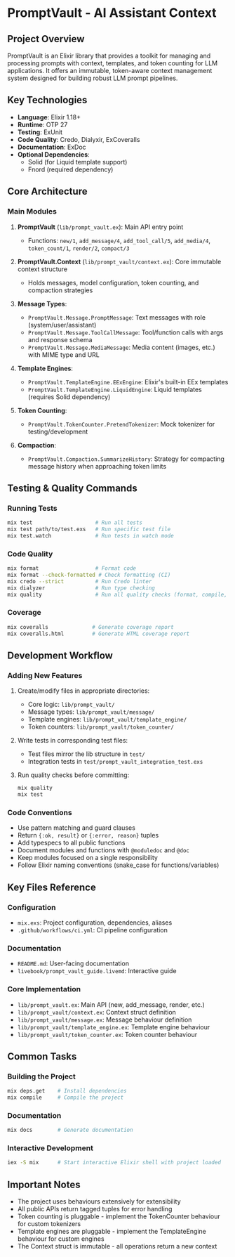 # PromptVault - AI Assistant Context

## Project Overview
PromptVault is an Elixir library that provides a toolkit for managing and processing prompts with context, templates, and token counting for LLM applications. It offers an immutable, token-aware context management system designed for building robust LLM prompt pipelines.

## Key Technologies
- **Language**: Elixir 1.18+
- **Runtime**: OTP 27
- **Testing**: ExUnit
- **Code Quality**: Credo, Dialyxir, ExCoveralls
- **Documentation**: ExDoc
- **Optional Dependencies**: 
  - Solid (for Liquid template support)
  - Fnord (required dependency)

## Core Architecture

### Main Modules
1. **PromptVault** (`lib/prompt_vault.ex`): Main API entry point
   - Functions: `new/1`, `add_message/4`, `add_tool_call/5`, `add_media/4`, `token_count/1`, `render/2`, `compact/3`

2. **PromptVault.Context** (`lib/prompt_vault/context.ex`): Core immutable context structure
   - Holds messages, model configuration, token counting, and compaction strategies

3. **Message Types**:
   - `PromptVault.Message.PromptMessage`: Text messages with role (system/user/assistant)
   - `PromptVault.Message.ToolCallMessage`: Tool/function calls with args and response schema
   - `PromptVault.Message.MediaMessage`: Media content (images, etc.) with MIME type and URL

4. **Template Engines**:
   - `PromptVault.TemplateEngine.EExEngine`: Elixir's built-in EEx templates
   - `PromptVault.TemplateEngine.LiquidEngine`: Liquid templates (requires Solid dependency)

5. **Token Counting**:
   - `PromptVault.TokenCounter.PretendTokenizer`: Mock tokenizer for testing/development

6. **Compaction**:
   - `PromptVault.Compaction.SummarizeHistory`: Strategy for compacting message history when approaching token limits

## Testing & Quality Commands

### Running Tests
```bash
mix test                    # Run all tests
mix test path/to/test.exs   # Run specific test file
mix test.watch              # Run tests in watch mode
```

### Code Quality
```bash
mix format                  # Format code
mix format --check-formatted # Check formatting (CI)
mix credo --strict          # Run Credo linter
mix dialyzer                # Run type checking
mix quality                 # Run all quality checks (format, compile, dialyzer, credo)
```

### Coverage
```bash
mix coveralls              # Generate coverage report
mix coveralls.html         # Generate HTML coverage report
```

## Development Workflow

### Adding New Features
1. Create/modify files in appropriate directories:
   - Core logic: `lib/prompt_vault/`
   - Message types: `lib/prompt_vault/message/`
   - Template engines: `lib/prompt_vault/template_engine/`
   - Token counters: `lib/prompt_vault/token_counter/`

2. Write tests in corresponding test files:
   - Test files mirror the lib structure in `test/`
   - Integration tests in `test/prompt_vault_integration_test.exs`

3. Run quality checks before committing:
   ```bash
   mix quality
   mix test
   ```

### Code Conventions
- Use pattern matching and guard clauses
- Return `{:ok, result}` or `{:error, reason}` tuples
- Add typespecs to all public functions
- Document modules and functions with `@moduledoc` and `@doc`
- Keep modules focused on a single responsibility
- Follow Elixir naming conventions (snake_case for functions/variables)

## Key Files Reference

### Configuration
- `mix.exs`: Project configuration, dependencies, aliases
- `.github/workflows/ci.yml`: CI pipeline configuration

### Documentation
- `README.md`: User-facing documentation
- `livebook/prompt_vault_guide.livemd`: Interactive guide

### Core Implementation
- `lib/prompt_vault.ex`: Main API (new, add_message, render, etc.)
- `lib/prompt_vault/context.ex`: Context struct definition
- `lib/prompt_vault/message.ex`: Message behaviour definition
- `lib/prompt_vault/template_engine.ex`: Template engine behaviour
- `lib/prompt_vault/token_counter.ex`: Token counter behaviour

## Common Tasks

### Building the Project
```bash
mix deps.get    # Install dependencies
mix compile     # Compile the project
```

### Documentation
```bash
mix docs        # Generate documentation
```

### Interactive Development
```bash
iex -S mix      # Start interactive Elixir shell with project loaded
```

## Important Notes
- The project uses behaviours extensively for extensibility
- All public APIs return tagged tuples for error handling
- Token counting is pluggable - implement the TokenCounter behaviour for custom tokenizers
- Template engines are pluggable - implement the TemplateEngine behaviour for custom engines
- The Context struct is immutable - all operations return a new context